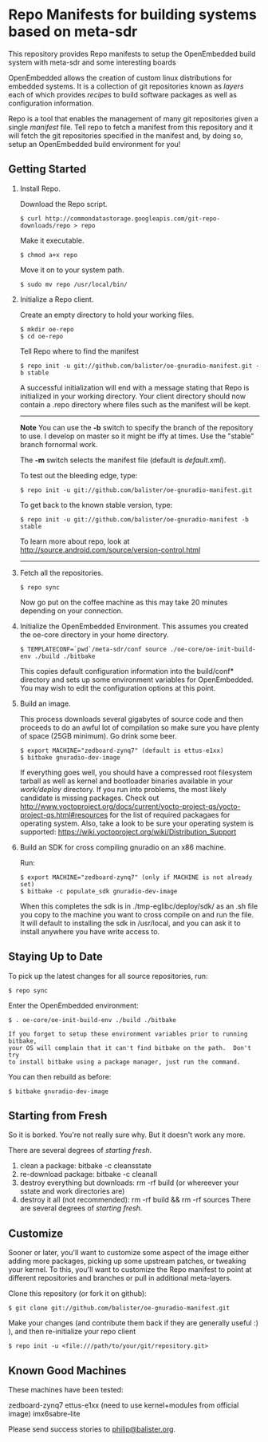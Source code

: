 Repo Manifests for building systems based on meta-sdr
=============================================
This repository provides Repo manifests to setup the OpenEmbedded build system
with meta-sdr and some interesting boards

OpenEmbedded allows the creation of custom linux distributions for embedded
systems. It is a collection of git repositories known as *layers* each of
which provides *recipes* to build software packages as well as configuration
information.

Repo is a tool that enables the management of many git repositories given a
single *manifest* file.  Tell repo to fetch a manifest from this repository and
it will fetch the git repositories specified in the manifest and, by doing so,
setup an OpenEmbedded build environment for you!

Getting Started
---------------
1.  Install Repo.

    Download the Repo script.

        $ curl http://commondatastorage.googleapis.com/git-repo-downloads/repo > repo

    Make it executable.

        $ chmod a+x repo

    Move it on to your system path.

        $ sudo mv repo /usr/local/bin/

2.  Initialize a Repo client.

    Create an empty directory to hold your working files.

        $ mkdir oe-repo
        $ cd oe-repo

    Tell Repo where to find the manifest

        $ repo init -u git://github.com/balister/oe-gnuradio-manifest.git -b stable

    A successful initialization will end with a message stating that Repo is
    initialized in your working directory. Your client directory should now
    contain a .repo directory where files such as the manifest will be kept.
    ***
    **Note**
    You can use the **-b** switch to specify the branch of the repository
    to use.  I develop on master so it might be iffy at times. Use the
    "stable" branch fornormal work. 

    The **-m** switch selects the manifest file (default is *default.xml*).

    To test out the bleeding edge, type:

        $ repo init -u git://github.com/balister/oe-gnuradio-manifest.git
    
    To get back to the known stable version, type:

        $ repo init -u git://github.com/balister/oe-gnuradio-manifest -b stable

    To learn more about repo, look at http://source.android.com/source/version-control.html 
    ***

3.  Fetch all the repositories.

        $ repo sync

    Now go put on the coffee machine as this may take 20 minutes depending on
    your connection.

4.  Initialize the OpenEmbedded Environment. This assumes you created the oe-core directory
    in your home directory.

        $ TEMPLATECONF=`pwd`/meta-sdr/conf source ./oe-core/oe-init-build-env ./build ./bitbake

    This copies default configuration information into the build/conf*
    directory and sets up some environment variables for OpenEmbedded.  You may
    wish to edit the configuration options at this point.

5.  Build an image.

    This process downloads several gigabytes of source code and then proceeds to
    do an awful lot of compilation so make sure you have plenty of space (25GB
    minimum). Go drink some beer.

        $ export MACHINE="zedboard-zynq7" (default is ettus-e1xx)
        $ bitbake gnuradio-dev-image

    If everything goes well, you should have a compressed root filesystem
    tarball as well as kernel and bootloader binaries available in your
    *work/deploy* directory.  If you run into problems, the most likely
    candidate is missing packages.  Check out
    http://www.yoctoproject.org/docs/current/yocto-project-qs/yocto-project-qs.html#resources
    for the list of required packagaes for operating system. Also, take
    a look to be sure your operating system is supported:
    https://wiki.yoctoproject.org/wiki/Distribution_Support

6.  Build an SDK for cross compiling gnuradio on an x86 machine.

    Run:

        $ export MACHINE="zedboard-zynq7" (only if MACHINE is not already set)
        $ bitbake -c populate_sdk gnuradio-dev-image

    When this completes the sdk is in ./tmp-eglibc/deploy/sdk/ as an .sh file
    you copy to the machine you want to cross compile on and run the file.
    It will default to installing the sdk in /usr/local, and you can ask it to
    install anywhere you have write access to.

Staying Up to Date
------------------
To pick up the latest changes for all source repositories, run:

    $ repo sync

Enter the OpenEmbedded environment:

    $ . oe-core/oe-init-build-env ./build ./bitbake

    If you forget to setup these environment variables prior to running bitbake,
    your OS will complain that it can't find bitbake on the path.  Don't try
    to install bitbake using a package manager, just run the command.

You can then rebuild as before:

    $ bitbake gnuradio-dev-image

Starting from Fresh
-------------------
So it is borked.  You're not really sure why.  But it doesn't work any more.

There are several degrees of *starting fresh*.

 1. clean a package: bitbake <package-name> -c cleansstate
 2. re-download package: bitbake <package-name> -c cleanall
 3. destroy everything but downloads: rm -rf build (or whereever your sstate and work directories are)
 4. destroy it all (not recommended): rm -rf build && rm -rf sources
There are several degrees of *starting fresh*.

Customize
---------
Sooner or later, you'll want to customize some aspect of the image either
adding more packages, picking up some upstream patches, or tweaking your kernel.
To this, you'll want to customize the Repo manifest to point at different
repositories and branches or pull in additional meta-layers.

Clone this repository (or fork it on github):

    $ git clone git://github.com/balister/oe-gnuradio-manifest.git

Make your changes (and contribute them back if they are generally useful :) ),
and then re-initialize your repo client

    $ repo init -u <file:///path/to/your/git/repository.git>

Known Good Machines
-------------------

These machines have been tested:

 zedboard-zynq7
 ettus-e1xx (need to use kernel+modules from official image)
 imx6sabre-lite

Please send success stories to philip@balister.org.

